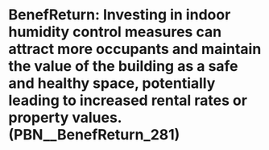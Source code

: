 # BenefReturn: __Investing in indoor humidity control measures can attract more occupants and maintain the value of the building as a safe and healthy space, potentially leading to increased rental rates or property values.__ (PBN__BenefReturn_281)

